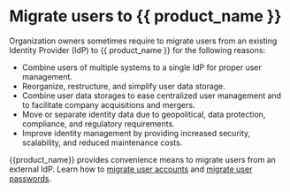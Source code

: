 # Migrate users to {{ product_name }}

Organization owners sometimes require to migrate users from an existing Identity Provider (IdP) to {{ product_name }} for the following reasons:

- Combine users of multiple systems to a single IdP for proper user management.
- Reorganize, restructure, and simplify user data storage.
- Combine user data storages to ease centralized user management and to facilitate company acquisitions and mergers.
- Move or separate identity data due to geopolitical, data protection, compliance, and regulatory requirements.
- Improve identity management by providing increased security, scalability, and reduced maintenance costs.

{{product_name}} provides convenience means to migrate users from an external IdP. Learn how to [migrate user accounts]({{base_path}}/guides/users/migrate-users/migrate-users/) and [migrate user passwords]({{base_path}}/guides/users/migrate-users/migrate-passwords/).
